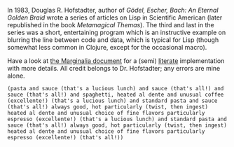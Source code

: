 
In 1983, Douglas R. Hofstadter, author of *Gödel, Escher, Bach: An
Eternal Golden Braid* wrote a series of articles on Lisp in
Scientific American (later republished in the book *Metamagical Themas*).
The third and last in the series was a short, entertaining program
which is an instructive example on blurring the line between code and
data, which is typical for Lisp (though somewhat less common in
Clojure, except for the occasional macro).

Have a look at [the Marginalia
document](https://rawgit.com/eigenhombre/oodles/master/docs/uberdoc.html)
for a (semi)
[literate](https://en.wikipedia.org/wiki/Literate_programming)
implementation with more details.  All credit belongs to
Dr. Hofstadter; any errors are mine alone.

    (pasta and sauce (that's a lucious lunch) and sauce (that's all!) and
    sauce (that's all!) and spaghetti, heated al dente and unusual coffee
    (excellente!) (that's a lucious lunch) and standard pasta and sauce
    (that's all!) always good, hot particularly (twist, then ingest)
    heated al dente and unusual choice of fine flavors particularly
    espresso (excellente!) (that's a lucious lunch) and standard pasta and
    sauce (that's all!) always good, hot particularly (twist, then ingest)
    heated al dente and unusual choice of fine flavors particularly
    espresso (excellente!) (that's all!))
